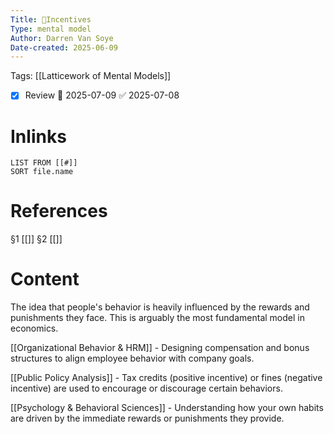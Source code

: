 ```yaml
---
Title: 🧩Incentives
Type: mental model
Author: Darren Van Soye
Date-created: 2025-06-09
---
```

Tags: [[Latticework of Mental Models]]

- [x] Review 📅 2025-07-09 ✅ 2025-07-08

# Inlinks 
```dataview
LIST FROM [[#]]
SORT file.name
```

# References 
§1 [[]]
§2 [[]]

# Content

The idea that people's behavior is heavily influenced by the rewards and punishments they face. This is arguably the most fundamental model in economics.

[[Organizational Behavior & HRM]] - Designing compensation and bonus structures to align employee behavior with company goals.

[[Public Policy Analysis]] - Tax credits (positive incentive) or fines (negative incentive) are used to encourage or discourage certain behaviors.

[[Psychology & Behavioral Sciences]] - Understanding how your own habits are driven by the immediate rewards or punishments they provide.
